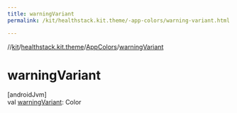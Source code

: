 ```yaml
---
title: warningVariant
permalink: /kit/healthstack.kit.theme/-app-colors/warning-variant.html

---
```

//[kit](../../../index.html)/[healthstack.kit.theme](../index.html)/[AppColors](index.html)/[warningVariant](warning-variant.html)



# warningVariant



[androidJvm]\
val [warningVariant](warning-variant.html): Color




